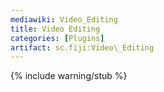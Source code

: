 ```yaml
---
mediawiki: Video_Editing
title: Video Editing
categories: [Plugins]
artifact: sc.fiji:Video\_Editing
---
```


{% include warning/stub %}



